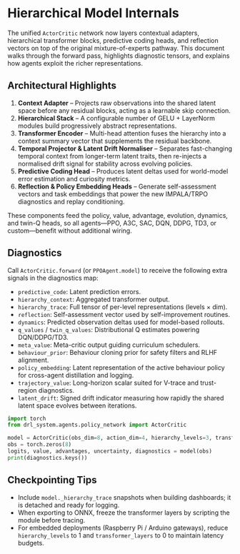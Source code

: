 # Hierarchical Model Internals

The unified `ActorCritic` network now layers contextual adapters, hierarchical
transformer blocks, predictive coding heads, and reflection vectors on top of the
original mixture-of-experts pathway. This document walks through the forward
pass, highlights diagnostic tensors, and explains how agents exploit the richer
representations.

## Architectural Highlights

1. **Context Adapter** – Projects raw observations into the shared latent space
   before any residual blocks, acting as a learnable skip connection.
2. **Hierarchical Stack** – A configurable number of GELU + LayerNorm modules
   build progressively abstract representations.
3. **Transformer Encoder** – Multi-head attention fuses the hierarchy into a
   context summary vector that supplements the residual backbone.
4. **Temporal Projector & Latent Drift Normaliser** – Separates fast-changing
   temporal context from longer-term latent traits, then re-injects a normalised
   drift signal for stability across evolving policies.
5. **Predictive Coding Head** – Produces latent deltas used for world-model error
   estimation and curiosity metrics.
6. **Reflection & Policy Embedding Heads** – Generate self-assessment vectors
   and task embeddings that power the new IMPALA/TRPO diagnostics and replay
   conditioning.

These components feed the policy, value, advantage, evolution, dynamics, and
twin-Q heads, so all agents—PPO, A3C, SAC, DQN, DDPG, TD3, or custom—benefit
without additional wiring.

## Diagnostics

Call `ActorCritic.forward` (or `PPOAgent.model`) to receive the following extra
signals in the diagnostics map:

- `predictive_code`: Latent prediction errors.
- `hierarchy_context`: Aggregated transformer output.
- `hierarchy_trace`: Full tensor of per-level representations (levels × dim).
- `reflection`: Self-assessment vector used by self-improvement routines.
- `dynamics`: Predicted observation deltas used for model-based rollouts.
- `q_values` / `twin_q_values`: Distributional Q estimates powering DQN/DDPG/TD3.
- `meta_value`: Meta-critic output guiding curriculum schedulers.
- `behaviour_prior`: Behaviour cloning prior for safety filters and RLHF alignment.
- `policy_embedding`: Latent representation of the active behaviour policy for
  cross-agent distillation and logging.
- `trajectory_value`: Long-horizon scalar suited for V-trace and trust-region
  diagnostics.
- `latent_drift`: Signed drift indicator measuring how rapidly the shared latent
  space evolves between iterations.

```python
import torch
from drl_system.agents.policy_network import ActorCritic

model = ActorCritic(obs_dim=8, action_dim=4, hierarchy_levels=3, transformer_layers=2)
obs = torch.zeros(8)
logits, value, advantages, uncertainty, diagnostics = model(obs)
print(diagnostics.keys())
```

## Checkpointing Tips

- Include `model._hierarchy_trace` snapshots when building dashboards; it is
  detached and ready for logging.
- When exporting to ONNX, freeze the transformer layers by scripting the module
  before tracing.
- For embedded deployments (Raspberry Pi / Arduino gateways), reduce
  `hierarchy_levels` to 1 and `transformer_layers` to 0 to maintain latency
  budgets.
